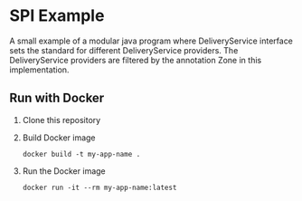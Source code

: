 # SPI Example
A small example of a modular java program where DeliveryService interface sets the standard for different DeliveryService providers.
The DeliveryService providers are filtered by the annotation Zone in this implementation.

## Run with Docker

1. Clone this repository
2. Build Docker image
   
   ```docker build -t my-app-name .```
   
3. Run the Docker image
   
   ```docker run -it --rm my-app-name:latest```
   
